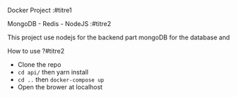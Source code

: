 Docker Project :#titre1

MongoDB - Redis - NodeJS :#titre2

This project use nodejs for the backend part mongoDB for the database and 


How to use ?#titre2
* Clone the repo
* `cd api/` then yarn install
* `cd ..` then `docker-compose up`
* Open the brower at localhost
